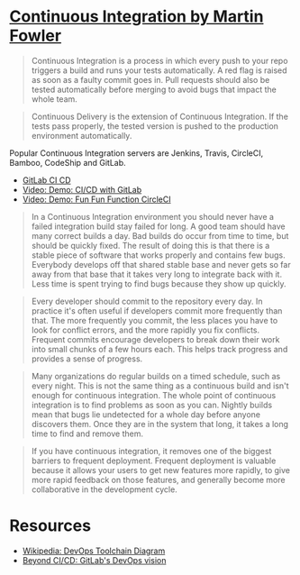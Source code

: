 # [Continuous Integration by Martin Fowler](https://www.martinfowler.com/articles/continuousIntegration.html)

> Continuous Integration is a process in which every push to your repo triggers a build and runs your tests automatically. A red flag is raised as soon as a faulty commit goes in. Pull requests should also be tested automatically before merging to avoid bugs that impact the whole team.

> Continuous Delivery is the extension of Continuous Integration. If the tests pass properly, the tested version is pushed to the production environment automatically.

Popular Continuous Integration servers are Jenkins, Travis, CircleCI, Bamboo, CodeShip and GitLab.

* [GitLab CI CD](https://about.gitlab.com/features/gitlab-ci-cd)
* [Video: Demo: CI/CD with GitLab](https://www.youtube.com/watch?v=1iXFbchozdY)
* [Video: Demo: Fun Fun Function CircleCI](https://www.youtube.com/results?search_query=Fun+Fun+Function+Continuous+Integration)

> In a Continuous Integration environment you should never have a failed integration build stay failed for long. A good team should have many correct builds a day. Bad builds do occur from time to time, but should be quickly fixed. The result of doing this is that there is a stable piece of software that works properly and contains few bugs. Everybody develops off that shared stable base and never gets so far away from that base that it takes very long to integrate back with it. Less time is spent trying to find bugs because they show up quickly.

> Every developer should commit to the repository every day. In practice it's often useful if developers commit more frequently than that. The more frequently you commit, the less places you have to look for conflict errors, and the more rapidly you fix conflicts. Frequent commits encourage developers to break down their work into small chunks of a few hours each. This helps track progress and provides a sense of progress.

> Many organizations do regular builds on a timed schedule, such as every night. This is not the same thing as a continuous build and isn't enough for continuous integration. The whole point of continuous integration is to find problems as soon as you can. Nightly builds mean that bugs lie undetected for a whole day before anyone discovers them. Once they are in the system that long, it takes a long time to find and remove them.

> If you have continuous integration, it removes one of the biggest barriers to frequent deployment. Frequent deployment is valuable because it allows your users to get new features more rapidly, to give more rapid feedback on those features, and generally become more collaborative in the development cycle.

# Resources
* [Wikipedia: DevOps Toolchain Diagram](https://about.gitlab.com/2017/10/04/devops-strategy)
* [Beyond CI/CD: GitLab's DevOps vision](https://about.gitlab.com/2017/10/04/devops-strategy)
